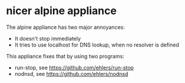 # nicer alpine appliance

The alpine appliance has two major annoyances:
- It doesn't stop immediately
- It tries to use localhost for DNS lookup, when no resolver is defined

This appliance fixes that by using two programs:
- run-stop, see https://github.com/ehlers/run-stop
- nodnsd, see https://github.com/ehlers/nodnsd

